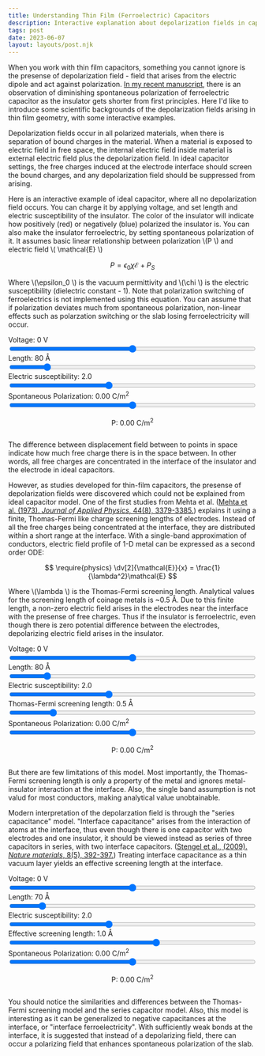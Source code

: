 ```yaml
---
title: Understanding Thin Film (Ferroelectric) Capacitors
description: Interactive explanation about depolarization fields in capacitors
tags: post
date: 2023-06-07
layout: layouts/post.njk
---
```


<script src="https://polyfill.io/v3/polyfill.min.js?features=es6"></script>
<script id="MathJax-script" async src="https://cdn.jsdelivr.net/npm/mathjax@3/es5/tex-mml-chtml.js"></script>
<script src="https://cdn.jsdelivr.net/npm/chart.js"></script>
<script src="https://cdn.jsdelivr.net/npm/chartjs-plugin-annotation@3.0.1/dist/chartjs-plugin-annotation.min.js"></script>

When you work with thin film capacitors, something you cannot ignore is the presense of depolarization field - field that arises from the electric dipole and act against polarization. <a href="https://chemrxiv.org/engage/chemrxiv/article-details/63fd7308897b18336f3a59aa">In my recent manuscript</a>, there is an observation of diminishing spontaneous polarization of ferroelectric capacitor as the insulator gets shorter from first principles. Here I'd like to introduce some scientific backgrounds of the depolarization fields arising in thin film geometry, with some interactive examples.

Depolarization fields occur in all polarized materials, when there is separation of bound charges in the material. When a material is exposed to electric field in free space, the internal electric field inside material is external electric field plus the depolarization field. In ideal capacitor settings, the free charges induced at the electrode interface should screen the bound charges, and any depolarization field should be suppressed from arising.

Here is an interactive example of ideal capacitor, where all no depolarization field occurs. You can charge it by applying voltage, and set length and electric susceptibility of the insulator. The color of the insulator will indicate how positively (red) or negatively (blue) polarized the insulator is. You can also make the insulator ferroelectric, by setting spontaneous polarization of it. It assumes basic linear relationship between polarization \\(P \\) and electric field \\( \mathcal{E} \\)

$$
P = \epsilon_0 \chi \mathcal{E} + P_S
$$

Where \\(\epsilon_0 \\) is the vacuum permittivity and \\(\chi \\) is the electric susceptibility (dielectric constant - 1). Note that polarization switching of ferroelectrics is not implemented using this equation. You can assume that if polarization deviates much from spontaneous polarization, non-linear effects such as polarzation switching or the slab losing ferroelectricity will occur.

<play-ground>
  <divs>
    <form>
        <div style="display: grid;">
            <label for="V" id="VText">
            Voltage: 0 V
            </label>
            <input id="V" type="range" min="-20" max="20" step="1" value="0" oninput="result()">
        </div>
        <div style="display: grid;">
            <label for="l" id="lText">
            Length: 80 &#8491;
            </label>
            <input id="l" type="range" min="10" max="500" step="10" value="80" oninput="result()">
        </div>
        <div style="display: grid;">
            <label for="chi" id="chiText">
            Electric susceptibility: 2.0
            </label>
            <input id="chi" type="range" min="0" max="5" step="0.1" value="2" oninput="result()">
        </div>
        <div style="display: grid;">
            <label for="Ps" id="PsText">
            Spontaneous Polarization: 0.00 C/m<sup>2</sup>
            </label>
            <input id="Ps" type="range" min="-0.5" max="0.5" step="0.05" value="0" oninput="result()">
        </div>
    </form>
  </div>

  <p style="text-align: center;" id="PText">P: 0.00 C/m<sup>2</sup> </p>
  
  <div style="display:flex; flex-wrap: wrap; margin-left: auto; margin-right: auto;">
    <canvas-container>
      <canvas id="electricChart"  style="max-width: 320px; height: 300px;"></canvas>
    </canvas-container>
    <canvas-container>
      <canvas id="potentialChart" style="max-width: 320px; height: 300px;"></canvas>
    </canvas-container>
    <canvas-container>
      <canvas id="displacementChart" style="max-width: 320px; height: 300px;"></canvas>
    </canvas-container>
  </div>
</play-ground>

The difference between displacement field between to points in space indicate how much free charge there is in the space between. In other words, all free charges are concentrated in the interface of the insulator and the electrode in ideal capacitors.

However, as studies developed for thin-film capacitors, the presense of depolarization fields were discovered which could not be explained from ideal capacitor model. One of the first studies from Mehta et al. (<a href="https://pubs.aip.org/aip/jap/article-abstract/44/8/3379/6486/Depolarization-fields-in-thin-ferroelectric-films?redirectedFrom=fulltext">Mehta et al. (1973). <i>Journal of Applied Physics</i>, 44(8), 3379-3385.</a>) explains it using a finite, Thomas-Fermi like charge screening lengths of electrodes. Instead of all the free charges being concentrated at the interface, they are distributed within a short range at the interface. With a single-band approximation of conductors, electric field profile of 1-D metal can be expressed as a second order ODE:

$$
\require{physics}
\dv[2]{\mathcal{E}}{x} = \frac{1}{\lambda^2}\mathcal{E}
$$

Where \\(\lambda \\) is the Thomas-Fermi screening length. Analytical values for the screening length of coinage metals is ~0.5 &#8491;. Due to this finite length, a non-zero electric field arises in the electrodes near the interface with the presense of free charges. Thus if the insulator is ferroelectric, even though there is zero potential difference between the electrodes, depolarizing electric field arises in the insulator.

<play-ground>
  <divs>
    <form>
        <div style="display: grid;">
            <label for="V_TF" id="VText_TF">
            Voltage: 0 V
            </label>
            <input id="V_TF" type="range" min="-20" max="20" step="1" value="0" oninput="result_TF()">
        </div>
        <div style="display: grid;">
            <label for="l_TF" id="lText_TF">
            Length: 80 &#8491;
            </label>
            <input id="l_TF" type="range" min="10" max="500" step="10" value="80" oninput="result_TF()">
        </div>
        <div style="display: grid;">
            <label for="chi_TF" id="chiText_TF">
            Electric susceptibility: 2.0
            </label>
            <input id="chi_TF" type="range" min="0" max="5" step="0.1" value="2" oninput="result_TF()">
        </div>
        <div style="display: grid;">
            <label for="lambda_TF" id="lambdaText_TF">
            Thomas-Fermi screening length: 0.5 &#8491;
            </label>
            <input id="lambda_TF" type="range" min="0" max="3" step="0.1"  value="0.5" oninput="result_TF()">
        </div>
        <div style="display: grid;">
            <label for="Ps_TF" id="PsText_TF">
            Spontaneous Polarization: 0.00 C/m<sup>2</sup>
            </label>
            <input id="Ps_TF" type="range" min="-0.5" max="0.5" step="0.05" value="0" oninput="result_TF()">
        </div>
    </form>
  </div>

  <p style="text-align: center;" id="PText_TF">P: 0.00 C/m<sup>2</sup> </p>

  <div style="display:flex; flex-wrap: wrap; margin-left: auto; margin-right: auto;">
    <canvas-container>
      <canvas id="electricChart_TF" style="max-width: 320px; height: 300px;"></canvas>
    </canvas-container>
    <canvas-container>
      <canvas id="potentialChart_TF" style="max-width: 320px; height: 300px;"></canvas>
    </canvas-container>
    <canvas-container>
      <canvas id="displacementChart_TF" style="max-width: 320px; height: 300px;"></canvas>
    </canvas-container>
  </div>
</play-ground>

But there are few limitations of this model. Most importantly, the Thomas-Fermi screening length is only a property of the metal and ignores metal-insulator interaction at the interface. Also, the single band assumption is not valud for most conductors, making analytical value unobtainable.

Modern interpretation of the depolarzation field is through the "series capacitance" model. "Interface capacitance" arises from the interaction of atoms at the interface, thus even though there is one capacitor with two electrodes and one insulator, it should be viewed instead as series of three capacitors in series, with two interface capacitors. (<a href="https://www.nature.com/articles/nmat2429">Stengel et al., (2009). <i>Nature materials</i>, 8(5), 392-397.</a>) Treating interface capacitance as a thin vacuum layer yields an effective screening length at the interface.

<play-ground>
  <divs>
    <form>
        <div style="display: grid;">
            <label for="V_series" id="VText_series">
            Voltage: 0 V
            </label>
            <input id="V_series" type="range" min="-20" max="20" step="1" value="0" oninput="result_series()">
        </div>
        <div style="display: grid;">
            <label for="l_series" id="lText_series">
            Length: 70 &#8491;
            </label>
            <input id="l_series" type="range" min="10" max="500" step="10" value="70" oninput="result_series()">
        </div>
        <div style="display: grid;">
            <label for="chi_series" id="chiText_series">
            Electric susceptibility: 2.0
            </label>
            <input id="chi_series" type="range" min="0" max="5" step="0.1" value="2" oninput="result_series()">
        </div>
        <div style="display: grid;">
            <label for="lambda_series" id="lambdaText_series">
            Effective screening length: 1.0 &#8491;
            </label>
            <input id="lambda_series" type="range" min="-5" max="5" step="0.1"  value="1.0" oninput="result_series()">
        </div>
        <div style="display: grid;">
            <label for="Ps_series" id="PsText_series">
            Spontaneous Polarization: 0.00 C/m<sup>2</sup>
            </label>
            <input id="Ps_series" type="range" min="-0.5" max="0.5" step="0.05" value="0" oninput="result_series()">
        </div>
    </form>
  </div>

  <p style="text-align: center;" id="PText_series">P: 0.00 C/m<sup>2</sup> </p>

  <div style="display:flex; flex-wrap: wrap; margin-left: auto; margin-right: auto;">
    <canvas-container>
      <canvas id="electricChart_series" style="max-width: 320px; height: 300px;"></canvas>
    </canvas-container>
    <canvas-container>
      <canvas id="potentialChart_series" style="max-width: 320px; height: 300px;"></canvas>
    </canvas-container>
    <canvas-container>
      <canvas id="displacementChart_series" style="max-width: 320px; height: 300px;"></canvas>
    </canvas-container>
  </div>
</play-ground>

You should notice the similarities and differences between the Thomas-Fermi screening model and the series capacitor model. Also, this model is interesting as it can be generalized to negative capacitances at the interface, or "interface ferroelectricity". With sufficiently weak bonds at the interface, it is suggested that instead of a depolarizing field, there can occur a polarizing field that enhances spontaneous polarization of the slab.

<script src="/js/capacitors.js"></script>
<script src="/js/capacitors_TF.js"></script>
<script src="/js/capacitors_series.js"></script>


